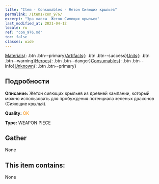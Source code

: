 ```yaml
---
title: "Item - Consumables - Жетон Сияющих крыльев"
permalink: /Items/con_976/
excerpt: "Эра хаоса  Жетон Сияющих крыльев"
last_modified_at: 2021-04-12
locale: ru
ref: "con_976.md"
toc: false
classes: wide
---
```

 [Materials](/ru/Items/){: .btn .btn--primary}[Artifacts](/ru/Items/Artifacts/){: .btn .btn--success}[Units](/ru/Items/Units/){: .btn .btn--warning}[Heroes](/ru/Items/Heroes/){: .btn .btn--danger}[Consumables](/ru/Items/Consumables/){: .btn .btn--info}[Unknown](/ru/Items/Unknown/){: .btn .btn--primary}

## Подробности
 **Описание:** Жетон сияющих крыльев из древней кампании, который можно использовать для пробуждения потенциала зеленых драконов (Сияющие крылья).

 **Quality:** <span style="color: #FF8C00">OK</span>

 **Type:** WEAPON PIECE

## Gather

  None

## This item contains:

  None

